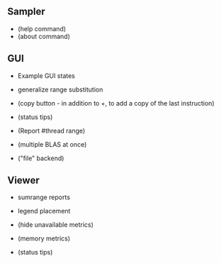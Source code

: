 Sampler
-------
* (help command)
* (about command)


GUI
---
* Example GUI states
* generalize range substitution

* (copy button - in addition to +, to add a copy of the last instruction) 
* (status tips)
* (Report #thread range)
* (multiple BLAS at once)
* ("file" backend)


Viewer
------
* sumrange reports
* legend placement

* (hide unavailable metrics)
* (memory metrics)
* (status tips)
